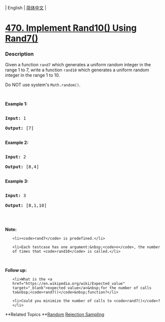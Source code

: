 | English | [简体中文](README.md) |

# [470. Implement Rand10() Using Rand7()](https://leetcode-cn.com/problems/implement-rand10-using-rand7)
 ### Description
<p>Given a function <code>rand7</code> which generates a uniform random integer in the range 1 to 7, write a function <code>rand10</code>&nbsp;which generates a uniform random integer in the range 1 to 10.</p>

<p>Do NOT use system&#39;s <code>Math.random()</code>.</p>

<ol>
</ol>

<p>&nbsp;</p>

<div>
<p><strong>Example 1:</strong></p>

<pre>
<strong>Input: </strong><span id="example-input-1-1">1</span>
<strong>Output: </strong><span id="example-output-1">[7]</span>
</pre>

<div>
<p><strong>Example 2:</strong></p>

<pre>
<strong>Input: </strong><span id="example-input-2-1">2</span>
<strong>Output: </strong><span id="example-output-2">[8,4]</span>
</pre>

<div>
<p><strong>Example 3:</strong></p>

<pre>
<strong>Input: </strong><span id="example-input-3-1">3</span>
<strong>Output: </strong><span id="example-output-3">[8,1,10]</span>
</pre>

<p>&nbsp;</p>

<p><strong>Note:</strong></p>

<ol>
	<li><code>rand7</code> is predefined.</li>
	<li>Each testcase has one argument:&nbsp;<code>n</code>, the number of times that <code>rand10</code> is called.</li>
</ol>

<p>&nbsp;</p>

<p><strong>Follow up:</strong></p>

<ol>
	<li>What is the <a href="https://en.wikipedia.org/wiki/Expected_value" target="_blank">expected value</a>&nbsp;for the number of calls to&nbsp;<code>rand7()</code>&nbsp;function?</li>
	<li>Could you minimize the number of calls to <code>rand7()</code>?</li>
</ol>
</div>
</div>
</div>

**Related Topics	**[Random](https://leetcode-cn.com/tag/random) [Rejection Sampling](https://leetcode-cn.com/tag/rejection-sampling) 